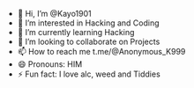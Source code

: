 - 👋 Hi, I’m @Kayo1901
- 👀 I’m interested in Hacking and Coding
- 🌱 I’m currently learning Hacking
- 💞️ I’m looking to collaborate on Projects
- 📫 How to reach me t.me/@Anonymous_K999
- 😄 Pronouns: HIM
- ⚡ Fun fact: I love alc, weed and Tiddies

<!---
Kayo1901/Kayo1901 is a ✨ special ✨ repository because its `README.md` (this file) appears on your GitHub profile.
You can click the Preview link to take a look at your changes.
--->
